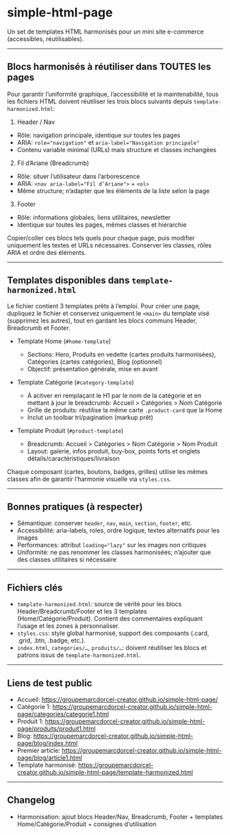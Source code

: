 # simple-html-page

Un set de templates HTML harmonisés pour un mini site e-commerce (accessibles, réutilisables).

---
## Blocs harmonisés à réutiliser dans TOUTES les pages

Pour garantir l’uniformité graphique, l’accessibilité et la maintenabilité, tous les fichiers HTML doivent réutiliser les trois blocs suivants depuis `template-harmonized.html`:

1) Header / Nav
- Rôle: navigation principale, identique sur toutes les pages
- ARIA: `role="navigation"` et `aria-label="Navigation principale"`
- Contenu variable minimal (URLs) mais structure et classes inchangées

2) Fil d’Ariane (Breadcrumb)
- Rôle: situer l’utilisateur dans l’arborescence
- ARIA: `<nav aria-label="Fil d’Ariane">` + `<ol>`
- Même structure; n’adapter que les éléments de la liste selon la page

3) Footer
- Rôle: informations globales, liens utilitaires, newsletter
- Identique sur toutes les pages, mêmes classes et hiérarchie

Copier/coller ces blocs tels quels pour chaque page, puis modifier uniquement les textes et URLs nécessaires. Conserver les classes, rôles ARIA et ordre des éléments.

---
## Templates disponibles dans `template-harmonized.html`

Le fichier contient 3 templates prêts à l’emploi. Pour créer une page, dupliquez le fichier et conservez uniquement le `<main>` du template visé (supprimez les autres), tout en gardant les blocs communs Header, Breadcrumb et Footer.

- Template Home (`#home-template`)
  - Sections: Hero, Produits en vedette (cartes produits harmonisées), Catégories (cartes catégories), Blog (optionnel)
  - Objectif: présentation générale, mise en avant

- Template Catégorie (`#category-template`)
  - À activer en remplaçant le H1 par le nom de la catégorie et en mettant à jour le breadcrumb: Accueil > Catégories > Nom Catégorie
  - Grille de produits: réutilise la même carte `.product-card` que la Home
  - Inclut un toolbar tri/pagination (markup prêt)

- Template Produit (`#product-template`)
  - Breadcrumb: Accueil > Catégories > Nom Catégorie > Nom Produit
  - Layout: galerie, infos produit, buy-box, points forts et onglets détails/caractéristiques/livraison

Chaque composant (cartes, boutons, badges, grilles) utilise les mêmes classes afin de garantir l’harmonie visuelle via `styles.css`.

---
## Bonnes pratiques (à respecter)

- Sémantique: conserver `header`, `nav`, `main`, `section`, `footer`, etc.
- Accessibilité: aria-labels, roles, ordre logique, textes alternatifs pour les images
- Performances: attribut `loading="lazy"` sur les images non critiques
- Uniformité: ne pas renommer les classes harmonisées; n’ajouter que des classes utilitaires si nécessaire

---
## Fichiers clés

- `template-harmonized.html`: source de vérité pour les blocs Header/Breadcrumb/Footer et les 3 templates (Home/Catégorie/Produit). Contient des commentaires expliquant l’usage et les zones à personnaliser.
- `styles.css`: style global harmonisé, support des composants (.card, .grid, .btn, .badge, etc.).
- `index.html`, `categories/…`, `produits/…`: doivent réutiliser les blocs et patrons issus de `template-harmonized.html`.

---
## Liens de test public
- Accueil: https://groupemarcdorcel-creator.github.io/simple-html-page/
- Catégorie 1: https://groupemarcdorcel-creator.github.io/simple-html-page/categories/categorie1.html
- Produit 1: https://groupemarcdorcel-creator.github.io/simple-html-page/produits/produit1.html
- Blog: https://groupemarcdorcel-creator.github.io/simple-html-page/blog/index.html
- Premier article: https://groupemarcdorcel-creator.github.io/simple-html-page/blog/article1.html
- Template harmonisé: https://groupemarcdorcel-creator.github.io/simple-html-page/template-harmonized.html

---
## Changelog
- Harmonisation: ajout blocs Header/Nav, Breadcrumb, Footer + templates Home/Catégorie/Produit + consignes d’utilisation
